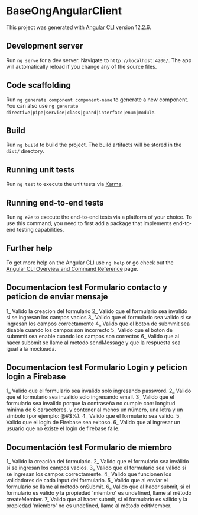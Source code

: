 # BaseOngAngularClient

This project was generated with [Angular CLI](https://github.com/angular/angular-cli) version 12.2.6.

## Development server

Run `ng serve` for a dev server. Navigate to `http://localhost:4200/`. The app will automatically reload if you change any of the source files.

## Code scaffolding

Run `ng generate component component-name` to generate a new component. You can also use `ng generate directive|pipe|service|class|guard|interface|enum|module`.

## Build

Run `ng build` to build the project. The build artifacts will be stored in the `dist/` directory.

## Running unit tests

Run `ng test` to execute the unit tests via [Karma](https://karma-runner.github.io).

## Running end-to-end tests

Run `ng e2e` to execute the end-to-end tests via a platform of your choice. To use this command, you need to first add a package that implements end-to-end testing capabilities.

## Further help

To get more help on the Angular CLI use `ng help` or go check out the [Angular CLI Overview and Command Reference](https://angular.io/cli) page.

## Documentacion test Formulario contacto y peticion de enviar mensaje

1_ Valido la creacion del formulario
2_ Valido que el formulario sea invalido si se ingresan los campos vacios
3_ Valido que el formulario sea valido si se ingresan los campos correctamente
4_ Valido que el boton de submmit sea disable cuando los campos son incorrecto
5_ Valido que el boton de submmit sea enable cuando los campos son correctos
6_ Valido que al hacer subbmit se llame al metodo sendMessage y que la respuesta sea igual a la mockeada.

## Documentacion test Formulario Login y peticion login a Firebase

1_ Valido que el formulario sea invalido solo ingresando password.
2_ Valido que el formulario sea invalido solo ingresando email.
3_ Valido que el formulario sea invalido porque la contraseña no cumple con: longitud mínima de 6 caraceteres, y contener al menos un número, una letra y un símbolo (por ejemplo: @#$%).
4_ Valido que el formulario sea valido.
5_ Valido que el login de Firebase sea exitoso.
6_ Valido que al ingresar un usuario que no existe el login de firebase falle.


## Documentación test Formulario de miembro

1_ Valido la creación del formulario.
2_ Valido que el formulario sea inválido si se ingresan los campos vacios.
3_ Valido que el formulario sea válido si se ingresan los campos correctamente.
4_ Valido que funcionen los validadores de cada input del formulario.
5_ Valido que al enviar el formulario se llame al método onSubmit.
6_ Valido que al hacer submit, si el formulario es válido y la propiedad 'miembro' es undefined, 
llame al método createMember.
7_ Valido que al hacer submit, si el formulario es válido y la propiedad 'miembro' no es undefined,
llame al método editMember.